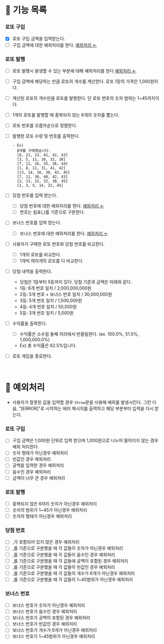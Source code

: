# 🚀 기능 목록

### 로또 구입

- [x] 로또 구입 금액을 입력받는다.
- [ ] 구입 금액에 대한 예외처리를 한다. [예외처리 ←](#🚨-예외처리)

### 로또 발행

- [ ] 로또 발행시 발생할 수 있는 부분에 대해 예외처리를 한다 [예외처리 ←](#🚨-예외처리)
- [ ] 구입 금액에 해당하는 만큼 로또의 개수를 계산한다. 로또 1장의 가격은 1,000원이다.
- [ ] 계산된 로또의 개수만큼 로또를 발행한다. 단 로또 번호의 숫자 범위는 1~45까지이다.
- [ ] 1개의 로또를 발행할 때 중복되지 않는 6개의 숫자를 뽑는다.
- [ ] 로또 번호를 오름차순으로 정렬한다.
- [ ] 발행한 로또 수량 및 번호를 출력한다.

  ```
  - Ex)
    8개를 구매했습니다.
    [8, 21, 23, 41, 42, 43]
    [3, 5, 11, 16, 32, 38]
    [7, 11, 16, 35, 36, 44]
    [1, 8, 11, 31, 41, 42]
    [13, 14, 16, 38, 42, 45]
    [7, 11, 30, 40, 42, 43]
    [2, 13, 22, 32, 38, 45]
    [1, 3, 5, 14, 22, 45]
  ```

- [ ] 당첨 번호를 입력 받는다.

  - [ ] 당첨 번호에 대한 예외처리를 한다. [예외처리 ←](#🚨-예외처리)
  - [ ] 번호는 쉼표(,)를 기준으로 구분한다.

- [ ] 보너스 번호를 입력 받는다.

  - [ ] 보너스 번호에 대한 예외처리를 한다. [예외처리 ←](#🚨-예외처리)

- [ ] 사용자가 구매한 로또 번호와 당첨 번호를 비교한다.

  - [ ] 1개의 로또를 비교한다.
  - [ ] 1개씩 여러개의 로또를 다 비교한다.

- [ ] 당첨 내역을 출력한다.

  - 당첨은 1등부터 5등까지 있다. 당첨 기준과 금액은 아래와 같다.
  - 1등: 6개 번호 일치 / 2,000,000,000원
  - 2등: 5개 번호 + 보너스 번호 일치 / 30,000,000원
  - 3등: 5개 번호 일치 / 1,500,000원
  - 4등: 4개 번호 일치 / 50,000원
  - 5등: 3개 번호 일치 / 5,000원

- [ ] 수익률을 출력한다.

  - [ ] 수익률은 소수점 둘째 자리에서 반올림한다. (ex. 100.0%, 51.5%, 1,000,000.0%)
  - Ex) 총 수익률은 62.5%입니다.

- [ ] 로또 게임을 종료한다.

<br>

# 🚨 예외처리

- 사용자가 잘못된 값을 입력할 경우 `throw`문을 사용해 예외를 발생시킨다. 그런 다음, "[ERROR]"로 시작하는 에러 메시지를 출력하고 해당 부분부터 입력을 다시 받는다.

### 로또 구입

- [ ] 구입 금액은 1,000원 단위로 입력 받으며 1,000원으로 나누어 떨어지지 않는 경우 예외 처리한다.
- [ ] 숫자 형태가 아닌경우 예외처리
- [ ] 빈값인 경우 예외처리
- [ ] 공백을 입력한 경우 예외처리
- [ ] 음수인 경우 예외처리
- [ ] 금액이 너무 큰 경우 예외처리

### 로또 발행

- [ ] 중복되지 않은 6자리 숫자가 아닌경우 예외처리
- [ ] 숫자의 범위가 1~45가 아닌경우 예외처리
- [ ] 숫자의 형태가 아닌경우 예외처리

### 당첨 번호

- [ ] ,가 포함되어 있지 않은 경우 예외처리
- [ ] ,를 기준으로 구분했을 때 각 값들이 숫자가 아닌경우 예외처리
- [ ] ,를 기준으로 구분했을 때 각 값들이 음수인 경우 예외처리
- [ ] ,를 기준으로 구분했을 때 각 값들에 공백이 포함된 경우 예외처리
- [ ] ,를 기준으로 구분했을 때 각 값들이 빈값인 경우 예외처리
- [ ] ,를 기준으로 구분했을 때 각 값들의 개수가 6개가 아닌경우 예외처리
- [ ] ,를 기준으로 구분했을 때 각 값들이 1~45범위가 아닌경우 예외처리

### 보너스 번호

- [ ] 보너스 번호가 숫자가 아닌경우 예외처리
- [ ] 보너스 번호가 음수인 경우 예외처리
- [ ] 보너스 번호가 공백이 포함된 경우 예외처리
- [ ] 보너스 번호가 빈값인 경우 예외처리
- [ ] 보너스 번호가 개수가 6개가 아닌경우 예외처리
- [ ] 보너스 번호가 1~45범위가 아닌경우 예외처리
